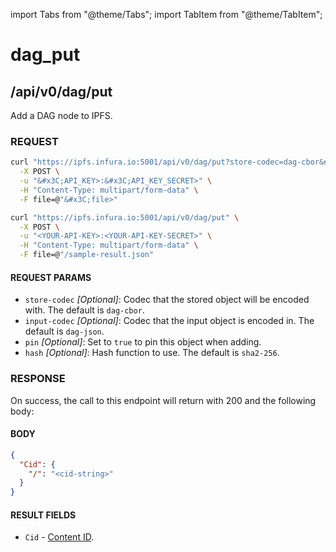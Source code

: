 import Tabs from "@theme/Tabs";
import TabItem from "@theme/TabItem";

# dag_put

## /api/v0/dag/put

Add a DAG node to IPFS.

### REQUEST

<Tabs>
  <TabItem value="Syntax" label="Syntax" default>

```bash
curl "https://ipfs.infura.io:5001/api/v0/dag/put?store-codec=dag-cbor&#x26;input-codec=dag-json&#x26;pin=&#x3C;value>&#x26;hash=sha2-256" \
  -X POST \
  -u "&#x3C;API_KEY>:&#x3C;API_KEY_SECRET>" \
  -H "Content-Type: multipart/form-data" \
  -F file=@"&#x3C;file>"
```

  </TabItem>
  <TabItem value="Example" label="Example" >

```bash
curl "https://ipfs.infura.io:5001/api/v0/dag/put" \
  -X POST \
  -u "<YOUR-API-KEY>:<YOUR-API-KEY-SECRET>" \
  -H "Content-Type: multipart/form-data" \
  -F file=@"/sample-result.json"
```

  </TabItem>
</Tabs>

#### REQUEST PARAMS

- `store-codec` _\[Optional]_: Codec that the stored object will be encoded with. The default is `dag-cbor`.
- `input-codec` _\[Optional]_: Codec that the input object is encoded in. The default is `dag-json`.
- `pin` _\[Optional]_: Set to `true` to pin this object when adding.
- `hash` _\[Optional]_: Hash function to use. The default is `sha2-256`.

### RESPONSE

On success, the call to this endpoint will return with 200 and the following body:

#### BODY

```json
{
  "Cid": {
    "/": "<cid-string>"
  }
}
```

#### RESULT FIELDS

- `Cid` - [Content ID](https://github.com/multiformats/cid).
